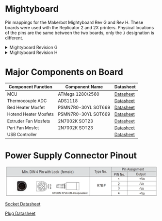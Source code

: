 # Mightyboard
Pin mappings for the Makerbot Mightyboard Rev G and Rev H. These boards were used with the Replicator 2 and 2X printers. Physical locations of the pins are the same between the two boards, only the `J` designation is different.

<details><summary>Mightyboard Revision G</summary>
<p>

## Mightyboard Revision G
[Connectors](https://github.com/Sgail7/Mightyboard-Rev-G-and-H/blob/Separate-Rev-G-and-Rev-H-pinouts/Mightyboard%20Rev%20G/Connectors.md)

[Pins](https://github.com/Sgail7/Mightyboard-Rev-G-and-H/blob/Separate-Rev-G-and-Rev-H-pinouts/Mightyboard%20Rev%20G/Pins_in_use.md)

## Physical Notes
|            Rev G             |
|------------------------------|
| Beeper on underside of board |
| Includes a pcb_fan header    |

</p>
</details>

<details><summary>Mightyboard Revision H</summary>
<p>

## Mightyboard Revision H
[Connectors](https://github.com/Sgail7/Mightyboard-Rev-G-and-H/blob/Separate-Rev-G-and-Rev-H-pinouts/Mightyboard%20Rev%20H/Connectors.md)

[Pins](https://github.com/Sgail7/Mightyboard-Rev-G-and-H/blob/Separate-Rev-G-and-Rev-H-pinouts/Mightyboard%20Rev%20H/Pins_in_use.md)

## Physical Notes
|            Rev H            |
|-----------------------------|
| Beeper on top side of board |
| Missing a pcb_fan header    |

</p>
</details>

# Major Components on Board

|     Component Function      |        Component Name       |          Datasheet          |
|-----------------------------|-----------------------------|-----------------------------|
|             MCU             |       ATMega 1280/2560      | [Datasheet](Documents/ATmega640-1280-1281-2560-2561-Datasheet.pdf) |
|      Thermocouple ADC       |           ADS1118           | [Datasheet](Documents/ads1118.pdf) |
|      Bed Heater Mosfet      |     PSMN7R0-30YL SOT669     | [Datasheet](Documents/PSMN7R0-30YL.pdf) |
|    Hotend Heater Mosfets    |     PSMN7R0-30YL SOT669     | [Datasheet](Documents/PSMN7R0-30YL.pdf) |
|     Extruder Fan Mosfets    |        2N7002K SOT23        | [Datasheet](Documents/2N7002K.PDF) |
|       Part Fan Mosfet       |        2N7002K SOT23        | [Datasheet](Documents/2N7002K.PDF) |
|       USB Controller        |                             | [Datasheet]() |

# Power Supply Connector Pinout

![Power Connector Pinout Image](Documents/Power_Connector.webp)

[Socket Datasheet](Documents/Kycon_KPJX-CM-4S.pdf)

[Plug Datasheet](Documents/Kycon_KPPX-4P.pdf)